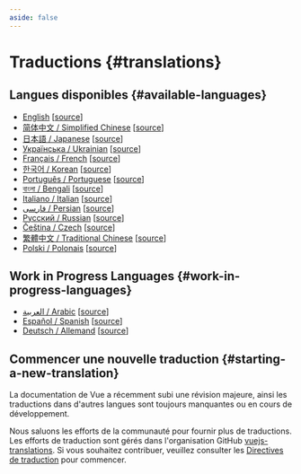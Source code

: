 ```yaml
---
aside: false
---
```


# Traductions {#translations}

## Langues disponibles {#available-languages}

- [English](https://vuejs.org/) [[source](https://github.com/vuejs/docs)]
- [简体中文 / Simplified Chinese](https://cn.vuejs.org/) [[source](https://github.com/vuejs-translations/docs-zh-cn)]
- [日本語 / Japanese](https://ja.vuejs.org/) [[source](https://github.com/vuejs-translations/docs-ja)]
- [Українська / Ukrainian](https://ua.vuejs.org) [[source](https://github.com/vuejs-translations/docs-ua)]
- [Français / French](https://fr.vuejs.org) [[source](https://github.com/vuejs-translations/docs-fr)]
- [한국어 / Korean](https://ko.vuejs.org) [[source](https://github.com/vuejs-translations/docs-ko)]
- [Português / Portuguese](https://pt.vuejs.org) [[source](https://github.com/vuejs-translations/docs-pt)]
- [বাংলা / Bengali](https://bn.vuejs.org) [[source](https://github.com/vuejs-translations/docs-bn)]
- [Italiano / Italian](https://it.vuejs.org) [[source](https://github.com/vuejs-translations/docs-it)]
- [فارسی / Persian](https://fa.vuejs.org) [[source](https://github.com/vuejs-translations/docs-fa)]
- [Русский / Russian](https://ru.vuejs.org/) [[source](https://github.com/vuejs-translations/docs-ru)]
- [Čeština / Czech](https://cs.vuejs.org/) [[source](https://github.com/vuejs-translations/docs-cs)]
- [繁體中文 / Traditional Chinese](https://zh-hk.vuejs.org/) [[source](https://github.com/vuejs-translations/docs-zh-hk)]
- [Polski / Polonais](https://pl.vuejs.org/) [[source](https://github.com/vuejs-translations/docs-pl)]

## Work in Progress Languages {#work-in-progress-languages}

- [العربية / Arabic](https://ar.vuejs.org/) [[source](https://github.com/vuejs-translations/docs-ar)]
- [Español / Spanish](https://vue3-spanish-docs.netlify.app/) [[source](https://github.com/icarusgk/vuejs-spanish-docs)]
- [Deutsch / Allemand](https://de.vuejs.org/) [[source](https://github.com/vuejs-translations/docs-de)]

## Commencer une nouvelle traduction {#starting-a-new-translation}

La documentation de Vue a récemment subi une révision majeure, ainsi les traductions dans d'autres langues sont toujours manquantes ou en cours de développement.

Nous saluons les efforts de la communauté pour fournir plus de traductions. Les efforts de traduction sont gérés dans l'organisation GitHub [vuejs-translations](https://github.com/vuejs-translations/). Si vous souhaitez contribuer, veuillez consulter les [Directives de traduction](https://github.com/vuejs-translations/guidelines/blob/main/README.md) pour commencer.
